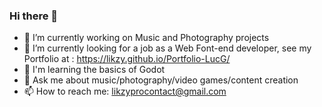 ### Hi there 👋

- 🔭 I’m currently working on Music and Photography projects
- 🌱 I’m currently looking for a job as a Web Font-end developer, see my Portfolio at : https://likzy.github.io/Portfolio-LucG/
- 🌱 I'm learning the basics of Godot
- 💬 Ask me about music/photography/video games/content creation    
- 📫 How to reach me: likzyprocontact@gmail.com

